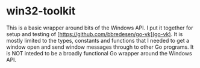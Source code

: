 # win32-toolkit

This is a basic wrapper around bits of the Windows API. I put it together for setup and testing of
[https://github.com/bbredesen/go-vk](go-vk). It is mostly limited to the types, constants and functions that I needed to
get a window open and send window messages through to other Go programs. It is NOT inteded to be a broadly functional
Go wrapper around the Windows API.